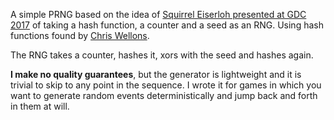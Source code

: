 A simple PRNG based on the idea of [Squirrel Eiserloh presented at GDC 2017](https://youtu.be/LWFzPP8ZbdU)
of taking a hash function, a counter and a seed as an RNG.
Using hash functions found by [Chris Wellons](https://nullprogram.com/blog/2018/07/31/).

The RNG takes a counter, hashes it, xors with the seed and hashes again.

**I make no quality guarantees**, but the generator is lightweight and 
it is trivial to skip to any point in the sequence.
I wrote it for games in which you want to generate random events deterministically
and jump back and forth in them at will.
